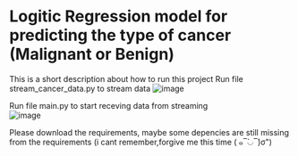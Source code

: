# Logitic Regression model for predicting the type of cancer (Malignant or Benign)
This is a short description about how to run this project
Run file stream_cancer_data.py to stream data
![image](https://github.com/user-attachments/assets/ff629a81-544f-4954-b024-9a8dd5503ba1)

Run file main.py to start receving data from streaming </br>
![image](https://github.com/user-attachments/assets/546729ef-59e3-4593-b203-6df04287b6cd)

Please download the requirements, maybe some depencies are still missing from the requirements (i cant remember,forgive me this time ( ๑‾̀◡‾́)σ")
